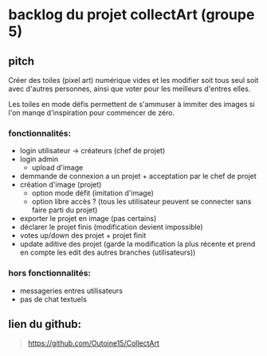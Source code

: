 # backlog du projet collectArt (groupe 5)
## pitch
Créer des toiles (pixel art) numérique vides et les modifier soit tous seul soit avec d'autres personnes, ainsi que voter pour les meilleurs d'entres elles.

Les toiles en mode défis permettent de s'ammuser à immiter des images si l'on manqe d'inspiration pour commencer de zéro.


### fonctionnalités:
- login utilisateur -> créateurs (chef de projet)
- login admin
    - upload d'image
- demmande de connexion a un projet + acceptation par le chef de projet
- création d'image (projet)
    - option mode défit (imitation d'image)
    - option libre accès ? (tous les utilisateur peuvent se connecter sans faire parti du projet)
- exporter le projet en image (pas certains)
- déclarer le projet finis (modification devient impossible)
- votes up/down des projet + projet finit
- update aditive des projet (garde la modification la plus récente et prend en compte les edit des autres branches (utilisateurs))



### hors fonctionnalités:
- messageries entres utilisateurs
- pas de chat textuels

## lien du github:
> https://github.com/Outoine15/CollectArt
